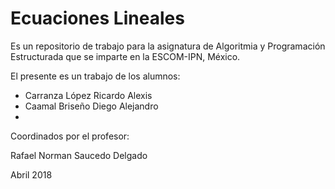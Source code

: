 # Ecuaciones Lineales

Es un repositorio de trabajo para 
la asignatura de 
Algoritmia y Programación Estructurada 
que se imparte en la ESCOM-IPN, México.

El presente es un trabajo de los alumnos:

* Carranza López Ricardo Alexis
* Caamal Briseño Diego Alejandro 
*

Coordinados por el profesor:

Rafael Norman Saucedo Delgado

Abril 2018
